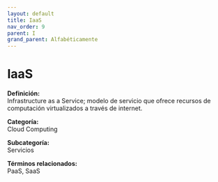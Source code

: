 ```yaml
---
layout: default
title: IaaS
nav_order: 9
parent: I
grand_parent: Alfabéticamente
---
```


# IaaS

**Definición:**  
Infrastructure as a Service; modelo de servicio que ofrece recursos de computación virtualizados a través de internet.

**Categoría:**  
Cloud Computing  

**Subcategoría:**  
Servicios

**Términos relacionados:**  
PaaS, SaaS
